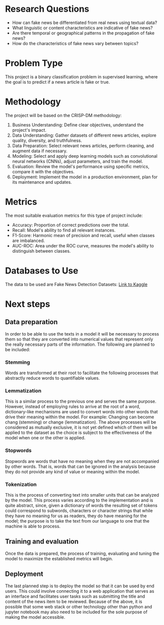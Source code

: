 # Research Questions

- How can fake news be differentiated from real news using textual data?
- What linguistic or content characteristics are indicative of fake news?
- Are there temporal or geographical patterns in the propagation of fake news?
- How do the characteristics of fake news vary between topics?

# Problem Type

This project is a binary classification problem in supervised learning, where the goal is to predict if a news article is fake or true.

# Methodology

The project will be based on the CRISP-DM methodology:
1. Business Understanding: Define clear objectives, understand the project's impact.
2. Data Understanding: Gather datasets of different news articles, explore quality, diversity, and truthfulness.
3. Data Preparation: Select relevant news articles, perform cleaning, and augment data if necessary.
4. Modeling: Select and apply deep learning models such as convolutional neural networks (CNNs), adjust parameters, and train the model.
5. Evaluation: Review the model's performance using specific metrics, compare it with the objectives.
6. Deployment: Implement the model in a production environment, plan for its maintenance and updates.

# Metrics

The most suitable evaluation metrics for this type of project include:
- Accuracy: Proportion of correct predictions over the total.
- Recall: Model's ability to find all relevant instances.
- F1-Score: Harmonic mean of precision and recall, useful when classes are imbalanced.
- AUC-ROC: Area under the ROC curve, measures the model's ability to distinguish between classes.

# Databases to Use

The data to be used are Fake News Detection Datasets:
[Link to Kaggle](https://www.kaggle.com/datasets/emineyetm/fake-news-detection-datasets)

# Next steps
## Data preparation
In order to be able to use the texts in a model it will be necessary to process them so that they are converted into numerical values that represent only the really necessary parts of the information. The following are planned to be included:
### Stemming
Words are transformed at their root to facilitate the following processes that abstractly reduce words to quantifiable values.
### Lemmatization
This is a similar process to the previous one and serves the same purpose. However, instead of employing rules to arrive at the root of a word, dictionary-like mechanisms are used to convert words into other words that drive their meaning within the model. For example: Changing can become chang (stemming) or change (lemmatization).
The above processes will be considered as mutually exclusive, it is not yet defined which of them will be applied to the dataset as the choice is subject to the effectiveness of the model when one or the other is applied.
### Stopwords
Stopwords are words that have no meaning when they are not accompanied by other words. That is, words that can be ignored in the analysis because they do not provide any kind of value or meaning within the model.
### Tokenization
This is the process of converting text into smaller units that can be analyzed by the model. This process varies according to the implementation and is quite abstract, since, given a dictionary of words the resulting set of tokens could correspond to subwords, characters or character strings that while they have no meaning for us as readers, they do have meaning for the model; the purpose is to take the text from our language to one that the machine is able to process.
## Training and evaluation
Once the data is prepared, the process of training, evaluating and tuning the model to maximize the established metrics will begin.
## Deployment
The last planned step is to deploy the model so that it can be used by end users. This could involve connecting it to a web application that serves as an interface and facilitates user tasks such as submitting the title and content of the news item to be reviewed.
Because of the above, it is possible that some web stack or other technology other than python and jupyter notebook may also need to be included for the sole purpose of making the model accessible.
